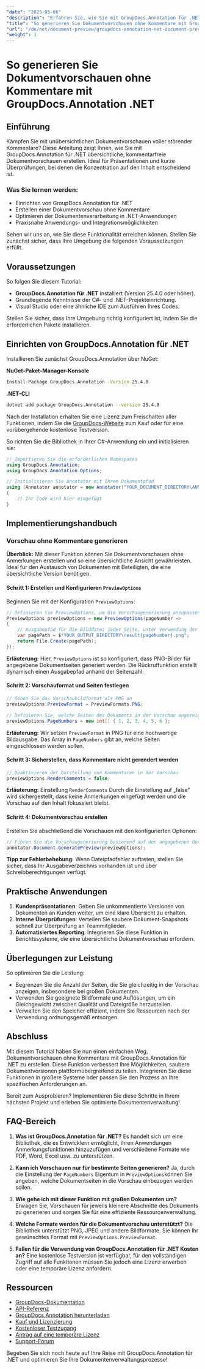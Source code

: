 ```yaml
---
"date": "2025-05-06"
"description": "Erfahren Sie, wie Sie mit GroupDocs.Annotation für .NET übersichtliche Dokumentvorschauen ohne Kommentare erstellen. Folgen Sie dieser Anleitung, um Ihre Dokumentpräsentation und Überprüfungsprozesse zu verbessern."
"title": "So generieren Sie Dokumentvorschauen ohne Kommentare mit GroupDocs.Annotation .NET"
"url": "/de/net/document-preview/groupdocs-annotation-net-document-preview-no-comments/"
"weight": 1
---
```


# So generieren Sie Dokumentvorschauen ohne Kommentare mit GroupDocs.Annotation .NET

## Einführung

Kämpfen Sie mit unübersichtlichen Dokumentvorschauen voller störender Kommentare? Diese Anleitung zeigt Ihnen, wie Sie mit GroupDocs.Annotation für .NET übersichtliche, kommentarfreie Dokumentvorschauen erstellen. Ideal für Präsentationen und kurze Überprüfungen, bei denen die Konzentration auf den Inhalt entscheidend ist.

### Was Sie lernen werden:
- Einrichten von GroupDocs.Annotation für .NET
- Erstellen einer Dokumentvorschau ohne Kommentare
- Optimieren der Dokumentenverarbeitung in .NET-Anwendungen
- Praxisnahe Anwendungs- und Integrationsmöglichkeiten

Sehen wir uns an, wie Sie diese Funktionalität erreichen können. Stellen Sie zunächst sicher, dass Ihre Umgebung die folgenden Voraussetzungen erfüllt.

## Voraussetzungen

So folgen Sie diesem Tutorial:
- **GroupDocs.Annotation für .NET** installiert (Version 25.4.0 oder höher).
- Grundlegende Kenntnisse der C#- und .NET-Projekteinrichtung.
- Visual Studio oder eine ähnliche IDE zum Ausführen Ihres Codes.

Stellen Sie sicher, dass Ihre Umgebung richtig konfiguriert ist, indem Sie die erforderlichen Pakete installieren.

## Einrichten von GroupDocs.Annotation für .NET

Installieren Sie zunächst GroupDocs.Annotation über NuGet:

**NuGet-Paket-Manager-Konsole**
```bash
Install-Package GroupDocs.Annotation -Version 25.4.0
```

**.NET-CLI**
```bash
dotnet add package GroupDocs.Annotation --version 25.4.0
```

Nach der Installation erhalten Sie eine Lizenz zum Freischalten aller Funktionen, indem Sie die [GroupDocs-Website](https://purchase.groupdocs.com/buy) zum Kauf oder für eine vorübergehende kostenlose Testversion.

So richten Sie die Bibliothek in Ihrer C#-Anwendung ein und initialisieren sie:

```csharp
// Importieren Sie die erforderlichen Namespaces
using GroupDocs.Annotation;
using GroupDocs.Annotation.Options;

// Initialisieren Sie Annotator mit Ihrem Dokumentpfad
using (Annotator annotator = new Annotator("YOUR_DOCUMENT_DIRECTORY\ANNOTATED_DOCX"))
{
    // Ihr Code wird hier eingefügt
}
```

## Implementierungshandbuch

### Vorschau ohne Kommentare generieren

**Überblick:**
Mit dieser Funktion können Sie Dokumentvorschauen ohne Anmerkungen erstellen und so eine übersichtliche Ansicht gewährleisten. Ideal für den Austausch von Dokumenten mit Beteiligten, die eine übersichtliche Version benötigen.

#### Schritt 1: Erstellen und Konfigurieren `PreviewOptions`
Beginnen Sie mit der Konfiguration `PreviewOptions`:

```csharp
// Definieren Sie PreviewOptions, um die Vorschaugenerierung anzupassen
PreviewOptions previewOptions = new PreviewOptions(pageNumber =>
{
    // Ausgabepfad für die Bilddatei jeder Seite, unter Verwendung der Seitenzahl im Dateinamen
    var pagePath = $"YOUR_OUTPUT_DIRECTORY\result{pageNumber}.png";
    return File.Create(pagePath);
});
```
**Erläuterung:** Hier, `PreviewOptions` ist so konfiguriert, dass PNG-Bilder für angegebene Dokumentseiten generiert werden. Die Rückruffunktion erstellt dynamisch einen Ausgabepfad anhand der Seitenzahl.

#### Schritt 2: Vorschauformat und Seiten festlegen

```csharp
// Geben Sie das Vorschaubildformat als PNG an
previewOptions.PreviewFormat = PreviewFormats.PNG;

// Definieren Sie, welche Seiten des Dokuments in der Vorschau angezeigt werden sollen
previewOptions.PageNumbers = new int[] { 1, 2, 3, 4, 5, 6 };
```
**Erläuterung:** Wir setzen `PreviewFormat` in PNG für eine hochwertige Bildausgabe. Das Array in `PageNumbers` gibt an, welche Seiten eingeschlossen werden sollen.

#### Schritt 3: Sicherstellen, dass Kommentare nicht gerendert werden

```csharp
// Deaktivieren der Darstellung von Kommentaren in der Vorschau
previewOptions.RenderComments = false;
```
**Erläuterung:** Einstellung `RenderComments` Durch die Einstellung auf „false“ wird sichergestellt, dass keine Anmerkungen eingefügt werden und die Vorschau auf den Inhalt fokussiert bleibt.

#### Schritt 4: Dokumentvorschau erstellen

Erstellen Sie abschließend die Vorschauen mit den konfigurierten Optionen:

```csharp
// Führen Sie die Vorschaugenerierung basierend auf den angegebenen Optionen aus
annotator.Document.GeneratePreview(previewOptions);
```
**Tipp zur Fehlerbehebung:** Wenn Dateipfadfehler auftreten, stellen Sie sicher, dass Ihr Ausgabeverzeichnis vorhanden ist und über Schreibberechtigungen verfügt.

## Praktische Anwendungen

1. **Kundenpräsentationen**: Geben Sie unkommentierte Versionen von Dokumenten an Kunden weiter, um eine klare Übersicht zu erhalten.
2. **Interne Überprüfungen**: Verteilen Sie saubere Dokument-Snapshots schnell zur Überprüfung an Teammitglieder.
3. **Automatisiertes Reporting**: Integrieren Sie diese Funktion in Berichtssysteme, die eine übersichtliche Dokumentvorschau erfordern.

## Überlegungen zur Leistung

So optimieren Sie die Leistung:
- Begrenzen Sie die Anzahl der Seiten, die Sie gleichzeitig in der Vorschau anzeigen, insbesondere bei großen Dokumenten.
- Verwenden Sie geeignete Bildformate und Auflösungen, um ein Gleichgewicht zwischen Qualität und Dateigröße herzustellen.
- Verwalten Sie den Speicher effizient, indem Sie Ressourcen nach der Verwendung ordnungsgemäß entsorgen.

## Abschluss

Mit diesem Tutorial haben Sie nun einen einfachen Weg, Dokumentvorschauen ohne Kommentare mit GroupDocs.Annotation für .NET zu erstellen. Diese Funktion verbessert Ihre Möglichkeiten, saubere Dokumentversionen plattformübergreifend zu teilen. Integrieren Sie diese Funktionen in größere Systeme oder passen Sie den Prozess an Ihre spezifischen Anforderungen an.

Bereit zum Ausprobieren? Implementieren Sie diese Schritte in Ihrem nächsten Projekt und erleben Sie optimierte Dokumentenverwaltung!

## FAQ-Bereich

1. **Was ist GroupDocs.Annotation für .NET?** 
   Es handelt sich um eine Bibliothek, die es Entwicklern ermöglicht, ihren Anwendungen Anmerkungsfunktionen hinzuzufügen und verschiedene Formate wie PDF, Word, Excel usw. zu unterstützen.

2. **Kann ich Vorschauen nur für bestimmte Seiten generieren?**
   Ja, durch die Einstellung der `PageNumbers` Eigentum in `PreviewOptions`können Sie angeben, welche Dokumentseiten in die Vorschau einbezogen werden sollen.

3. **Wie gehe ich mit dieser Funktion mit großen Dokumenten um?**
   Erwägen Sie, Vorschauen für jeweils kleinere Abschnitte des Dokuments zu generieren und sorgen Sie für eine effiziente Ressourcenverwaltung.

4. **Welche Formate werden für die Dokumentvorschau unterstützt?**
   Die Bibliothek unterstützt PNG, JPEG und andere Bildformate. Sie können Ihr gewünschtes Format mit `PreviewOptions.PreviewFormat`.

5. **Fallen für die Verwendung von GroupDocs.Annotation für .NET Kosten an?**
   Eine kostenlose Testversion ist verfügbar, für den vollständigen Zugriff auf alle Funktionen müssen Sie jedoch eine Lizenz erwerben oder eine temporäre Lizenz anfordern.

## Ressourcen
- [GroupDocs-Dokumentation](https://docs.groupdocs.com/annotation/net/)
- [API-Referenz](https://reference.groupdocs.com/annotation/net/)
- [GroupDocs.Annotation herunterladen](https://releases.groupdocs.com/annotation/net/)
- [Kauf und Lizenzierung](https://purchase.groupdocs.com/buy)
- [Kostenloser Testzugang](https://releases.groupdocs.com/annotation/net/)
- [Antrag auf eine temporäre Lizenz](https://purchase.groupdocs.com/temporary-license/)
- [Support-Forum](https://forum.groupdocs.com/c/annotation/) 

Begeben Sie sich noch heute auf Ihre Reise mit GroupDocs.Annotation für .NET und optimieren Sie Ihre Dokumentenverwaltungsprozesse!